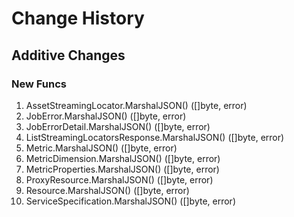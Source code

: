 # Change History

## Additive Changes

### New Funcs

1. AssetStreamingLocator.MarshalJSON() ([]byte, error)
1. JobError.MarshalJSON() ([]byte, error)
1. JobErrorDetail.MarshalJSON() ([]byte, error)
1. ListStreamingLocatorsResponse.MarshalJSON() ([]byte, error)
1. Metric.MarshalJSON() ([]byte, error)
1. MetricDimension.MarshalJSON() ([]byte, error)
1. MetricProperties.MarshalJSON() ([]byte, error)
1. ProxyResource.MarshalJSON() ([]byte, error)
1. Resource.MarshalJSON() ([]byte, error)
1. ServiceSpecification.MarshalJSON() ([]byte, error)

